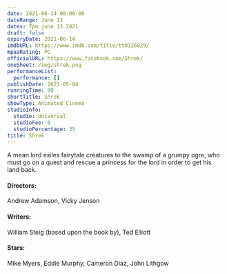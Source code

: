 ```yaml
---
date: 2021-06-14 00:00:00
dateRange: June 13
dates: 7pm june 13 2021
draft: false
expiryDate: 2021-06-14
imdbURL: https://www.imdb.com/title/tt0126029/
mpaaRating: PG
officialURL: https://www.facebook.com/Shrek/
oneSheet: /img/shrek.png
performanceList:
  performance: []
publishDate: 2021-05-04
runningTime: 90
shortTitle: Shrek
showType: Animated Cinema
studioInfo:
  studio: Universal
  studioFee: 0
  studioPercentage: 35
title: Shrek
---
```


A mean lord exiles fairytale creatures to the swamp of a grumpy ogre, who must go on a quest and rescue a princess for the lord in order to get his land back.

#### Directors:

Andrew Adamson, Vicky Jenson

#### Writers:

William Steig (based upon the book by), Ted Elliott

#### Stars:

Mike Myers, Eddie Murphy, Cameron Diaz, John Lithgow